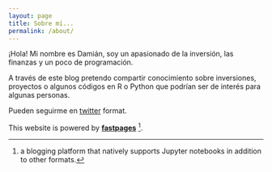 ```yaml
---
layout: page
title: Sobre mí...
permalink: /about/
---
```


¡Hola! Mi nombre es Damián, soy un apasionado de la inversión, las finanzas y un poco de programación.

A través de este blog pretendo compartir conocimiento sobre inversiones, proyectos o algunos códigos en R o Python que podrían ser de interés para algunas personas.

Pueden seguirme en [twitter](https://twitter.com/_FDamian_/) format.

This website is powered by **[fastpages](https://github.com/fastai/fastpages)** [^1].



[^1]:a blogging platform that natively supports Jupyter notebooks in addition to other formats.
